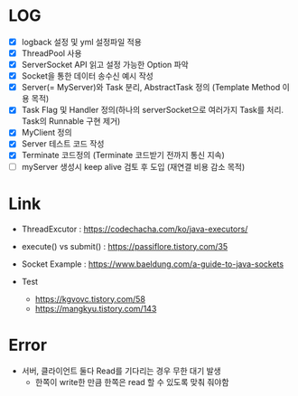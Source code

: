 # LOG
- [x] logback 설정 및 yml 설정파일 적용
- [x] ThreadPool 사용
- [x] ServerSocket API 읽고 설정 가능한 Option 파악
- [x] Socket을 통한 데이터 송수신 예시 작성
- [x] Server(= MyServer)와 Task 분리, AbstractTask 정의 (Template Method 이용 목적)
- [x] Task Flag 및 Handler 정의(하나의 serverSocket으로 여러가지 Task를 처리. Task의 Runnable 구현 제거)
- [x] MyClient 정의 
- [x] Server 테스트 코드 작성 
- [x] Terminate 코드정의 (Terminate 코드받기 전까지 통신 지속)
- [ ] myServer 생성시 keep alive 검토 후 도입 (재연결 비용 감소 목적)

# Link 
- ThreadExcutor : https://codechacha.com/ko/java-executors/
- execute() vs submit() : https://passiflore.tistory.com/35
- Socket Example : https://www.baeldung.com/a-guide-to-java-sockets

- Test
  - https://kgvovc.tistory.com/58
  - https://mangkyu.tistory.com/143


# Error
- 서버, 클라이언트 둘다 Read를 기다리는 경우 무한 대기 발생
  - 한쪽이 write한 만큼 한쪽은 read 할 수 있도록 맞춰 줘야함
